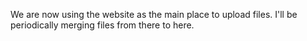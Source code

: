We are now using the website as the main place to upload files. I'll be periodically merging files from there to here.